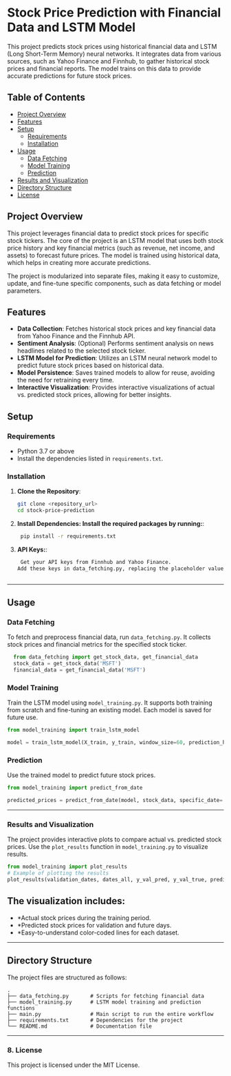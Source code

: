 # Stock Price Prediction with Financial Data and LSTM Model

This project predicts stock prices using historical financial data and LSTM (Long Short-Term Memory) neural networks. It integrates data from various sources, such as Yahoo Finance and Finnhub, to gather historical stock prices and financial reports. The model trains on this data to provide accurate predictions for future stock prices.
## Table of Contents
- [Project Overview](#project-overview)
- [Features](#features)
- [Setup](#setup)
  - [Requirements](#requirements)
  - [Installation](#installation)
- [Usage](#usage)
  - [Data Fetching](#data-fetching)
  - [Model Training](#model-training)
  - [Prediction](#prediction)
- [Results and Visualization](#results-and-visualization)
- [Directory Structure](#directory-structure)
- [License](#license)

## Project Overview

This project leverages financial data to predict stock prices for specific stock tickers. The core of the project is an LSTM model that uses both stock price history and key financial metrics (such as revenue, net income, and assets) to forecast future prices. The model is trained using historical data, which helps in creating more accurate predictions.

The project is modularized into separate files, making it easy to customize, update, and fine-tune specific components, such as data fetching or model parameters.


## Features

- **Data Collection**: Fetches historical stock prices and key financial data from Yahoo Finance and the Finnhub API.
- **Sentiment Analysis**: (Optional) Performs sentiment analysis on news headlines related to the selected stock ticker.
- **LSTM Model for Prediction**: Utilizes an LSTM neural network model to predict future stock prices based on historical data.
- **Model Persistence**: Saves trained models to allow for reuse, avoiding the need for retraining every time.
- **Interactive Visualization**: Provides interactive visualizations of actual vs. predicted stock prices, allowing for better insights.

  
## Setup

### Requirements
- Python 3.7 or above
- Install the dependencies listed in `requirements.txt`.

### Installation

1. **Clone the Repository**:
   ```bash
   git clone <repository_url>
   cd stock-price-prediction

2. **Install Dependencies: Install the required packages by running:**:
   ```bash
    pip install -r requirements.txt
3. **API Keys:**:
   ```bash
    Get your API keys from Finnhub and Yahoo Finance.
   Add these keys in data_fetching.py, replacing the placeholder values.



---

## Usage

### Data Fetching
To fetch and preprocess financial data, run `data_fetching.py`. It collects stock prices and financial metrics for the specified stock ticker.

  ```python
    from data_fetching import get_stock_data, get_financial_data
    stock_data = get_stock_data('MSFT')
    financial_data = get_financial_data('MSFT')
 ```

### Model Training
Train the LSTM model using `model_training.py`. It supports both training from scratch and fine-tuning an existing model. Each model is saved for future use.
  ```python
from model_training import train_lstm_model

model = train_lstm_model(X_train, y_train, window_size=60, prediction_horizon=30, epochs=50)
  ```



### Prediction
Use the trained model to predict future stock prices.
  ```python
from model_training import predict_from_date

predicted_prices = predict_from_date(model, stock_data, specific_date='2024-10-13', prediction_horizon=30)
  ```

---

### Results and Visualization

The project provides interactive plots to compare actual vs. predicted stock prices. Use the `plot_results` function in `model_training.py` to visualize results.

  ```python
from model_training import plot_results
# Example of plotting the results
plot_results(validation_dates, dates_all, y_val_pred, y_val_true, prediction_dates=prediction_dates, y_pred=y_pred)
  ```

## The visualization includes:

- *Actual stock prices during the training period.
- *Predicted stock prices for validation and future days.
- *Easy-to-understand color-coded lines for each dataset.



---

## Directory Structure

The project files are structured as follows:

```plaintext
.
├── data_fetching.py       # Scripts for fetching financial data
├── model_training.py      # LSTM model training and prediction functions
├── main.py                # Main script to run the entire workflow
├── requirements.txt       # Dependencies for the project
└── README.md              # Documentation file
```


---

### 8. License

This project is licensed under the MIT License.
